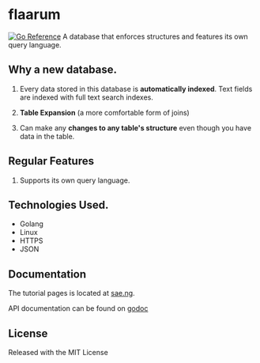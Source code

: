 # flaarum

[![Go Reference](https://pkg.go.dev/badge/github.com/saenuma/flaarum.svg)](https://pkg.go.dev/github.com/saenuma/flaarum)
A database that enforces structures and features its own query language.


## Why a new database.

1.	Every data stored in this database is **automatically indexed**. Text fields are indexed with full text search indexes.

2.	**Table Expansion** (a more comfortable form of joins)

3.	Can make any **changes to any table's structure** even though you have data in the table.


## Regular Features

1.  Supports its own query language.


## Technologies Used.

* Golang
* Linux
* HTTPS
* JSON


## Documentation

The tutorial pages is located at [sae.ng](https://sae.ng/flaarumtuts/intro).

API documentation can be found on [godoc](https://pkg.go.dev/github.com/saenuma/flaarum)


## License

Released with the MIT License
